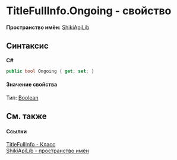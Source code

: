 # TitleFullInfo.Ongoing - свойство
 

**Пространство имён:**&nbsp;<a href="N_ShikiApiLib.md">ShikiApiLib</a><br />

## Синтаксис

**C#**<br />
``` C#
public bool Ongoing { get; set; }
```


#### Значение свойства
Тип:&nbsp;<a href="http://msdn2.microsoft.com/ru-ru/library/a28wyd50" target="_blank">Boolean</a>

## См. также


#### Ссылки
<a href="T_ShikiApiLib_TitleFullInfo.md">TitleFullInfo - Класс</a><br /><a href="N_ShikiApiLib.md">ShikiApiLib - пространство имён</a><br />